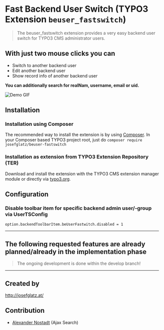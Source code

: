 Fast Backend User Switch (TYPO3 Extension `beuser_fastswitch`)
==============================================================

> The beuser_fastswitch extension provides a very easy backend user
> switch for TYPO3 CMS administrator users.

## With just two mouse clicks you can

* Switch to another backend user
* Edit another backend user
* Show record info of another backend user

**You can additionally search for realNam, username, email or uid.**

![Demo GIF](https://raw.githubusercontent.com/josefglatz/beuser_fastswitch/master/Documentation/Images/beuser-fastswitch-v1-0-2.gif "Extension Demo v1.0.2 and TYPO3 CMS 8.7LTS")

## Installation

### Installation using Composer

The recommended way to install the extension is by using
[Composer](https://getcomposer.org/). In your Composer based TYPO3
project root, just do `composer require josefglatz/beuser-fastswitch`

### Installation as extension from TYPO3 Extension Repository (TER)

Download and install the extension with the TYPO3 CMS extension manager
module or directly via
[typo3.org](https://typo3.org/extensions/repository/view/beuser_fastswitch).

## Configuration

### Disable toolbar item for specific backend admin user/-group via UserTSConfig

```
option.backendToolbarItem.beUserFastwitch.disabled = 1
```

---

## The following requested features are already planned/already in the implementation phase

> The ongoing development is done within the develop branch!

---

## Created by

http://josefglatz.at/

## Contribution

* [Alexander Nostadt](https://github.com/AMartinNo1) (Ajax Search)
